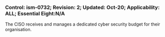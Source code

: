 ### Control: ism-0732; Revision: 2; Updated: Oct-20; Applicability: ALL; Essential Eight:N/A
<p>The CISO receives and manages a dedicated cyber security budget for their organisation.</p>
